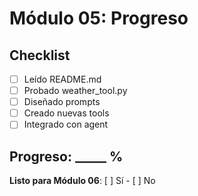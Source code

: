 # Módulo 05: Progreso

## Checklist

- [ ] Leído README.md
- [ ] Probado weather_tool.py
- [ ] Diseñado prompts
- [ ] Creado nuevas tools
- [ ] Integrado con agent

## Progreso: _____ %

**Listo para Módulo 06**: [ ] Sí - [ ] No
